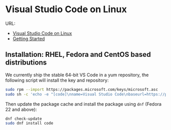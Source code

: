 # Visual Studio Code on Linux

URL: 

- [Visual Studio Code on Linux](https://code.visualstudio.com/docs/setup/linux)
- [Getting Started](https://code.visualstudio.com/docs?start=true)

## Installation: RHEL, Fedora and CentOS based distributions

We currently ship the stable 64-bit VS Code in a yum repository, the following script will install the key and repository:

```bash
sudo rpm --import https://packages.microsoft.com/keys/microsoft.asc
sudo sh -c 'echo -e "[code]\nname=Visual Studio Code\nbaseurl=https://packages.microsoft.com/yumrepos/vscode\nenabled=1\ngpgcheck=1\ngpgkey=https://packages.microsoft.com/keys/microsoft.asc" > /etc/yum.repos.d/vscode.repo'
```

Then update the package cache and install the package using `dnf` (Fedora 22 and above):

```bash
dnf check-update
sudo dnf install code
```